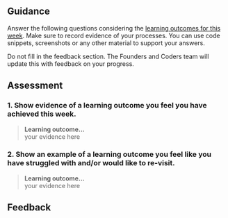 ## Guidance
Answer the following questions considering the [learning outcomes for this week](https://learn.foundersandcoders.com/course/syllabus/developer/server/learning-outcomes/).
Make sure to record evidence of your processes. You can use code snippets, screenshots or any other material to support your answers.

Do not fill in the feedback section. The Founders and Coders team will update this with feedback on your progress.

## Assessment
 ### 1. Show evidence of a learning outcome you feel you have achieved this week.
> **Learning outcome...**  
> your evidence here

 ### 2. Show an example of a learning outcome you feel like you have struggled with and/or would like to re-visit.
> **Learning outcome...**  
> your evidence here

## Feedback
